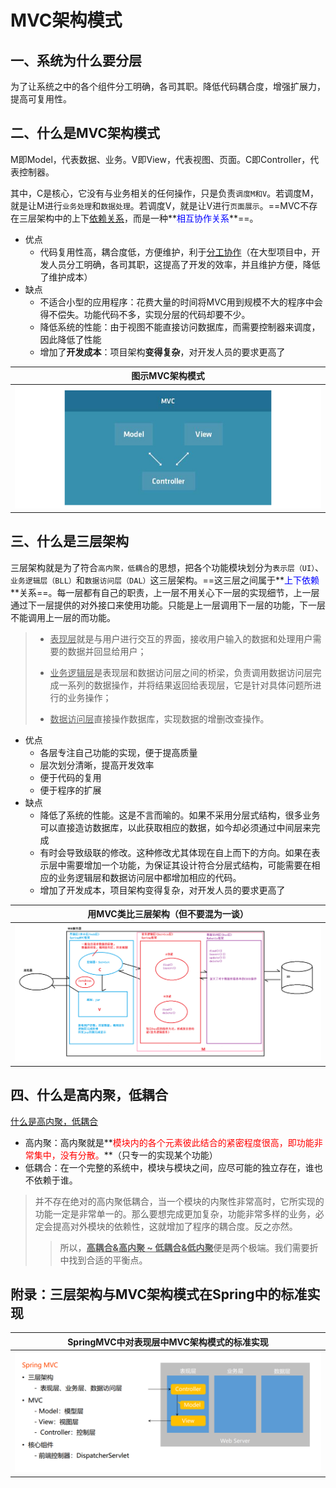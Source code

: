 # MVC架构模式

## 一、系统为什么要分层

​	为了让系统之中的各个组件分工明确，各司其职。降低代码耦合度，增强扩展力，提高可复用性。



## 二、什么是MVC架构模式

M即Model，代表数据、业务。V即View，代表视图、页面。C即Controller，代表控制器。

其中，C是核心，它没有与业务相关的任何操作，只是负责`调度M和V`。若调度M，就是让M进行`业务处理`和`数据处理`。若调度V，就是让V进行`页面展示`。==MVC不存在三层架构中的上下<u>依赖关系</u>，而是一种**<font color="blue">相互协作关系</font>**==。

- 优点
  - 代码复用性高，耦合度低，方便维护，利于<u>分工协作</u>（在大型项目中，开发人员分工明确，各司其职，这提高了开发的效率，并且维护方便，降低了维护成本）
- 缺点
  - 不适合小型的应用程序：花费大量的时间将MVC用到规模不大的程序中会得不偿失。功能代码不多，实现分层的代码却要不少。
  - 降低系统的性能：由于视图不能直接访问数据库，而需要控制器来调度，因此降低了性能
  - 增加了**开发成本**：项目架构**变得复杂**，对开发人员的要求更高了

|               图示MVC架构模式                |
| :------------------------------------------: |
| ![图示MVC架构模式](imgs\图示MVC架构模式.png) |





## 三、什么是三层架构

​		三层架构就是为了符合`高内聚，低耦合`的思想，把各个功能模块划分为`表示层（UI）`、`业务逻辑层（BLL）`和`数据访问层（DAL）`这三层架构。==这三层之间属于**<font color="blue">上下依赖</font>**关系==。每一层都有自己的职责，上一层不用关心下一层的实现细节，上一层通过下一层提供的对外接口来使用功能。只能是上一层调用下一层的功能，下一层不能调用上一层的而功能。

> - <u>表现层</u>就是与用户进行交互的界面，接收用户输入的数据和处理用户需要的数据并回显给用户；
>
> - <u>业务逻辑层</u>是表现层和数据访问层之间的桥梁，负责调用数据访问层完成一系列的数据操作，并将结果返回给表现层，它是针对具体问题所进行的业务操作；
>
> - <u>数据访问层</u>直接操作数据库，实现数据的增删改查操作。

- 优点
  - 各层专注自己功能的实现，便于提高质量
  - 层次划分清晰，提高开发效率
  - 便于代码的复用
  - 便于程序的扩展
- 缺点
  - 降低了系统的性能。这是不言而喻的。如果不采用分层式结构，很多业务可以直接造访数据库，以此获取相应的数据，如今却必须通过中间层来完成
  - 有时会导致级联的修改。这种修改尤其体现在自上而下的方向。如果在表示层中需要增加一个功能，为保证其设计符合分层式结构，可能需要在相应的业务逻辑层和数据访问层中都增加相应的代码。
  - 增加了开发成本，项目架构变得复杂，对开发人员的要求更高了

|             用MVC类比三层架构（但不要混为一谈）              |
| :----------------------------------------------------------: |
| <img src="imgs\用MVC类比三层架构.png" alt="用MVC类比三层架构" style="zoom:150%;" /> |






## 四、什么是高内聚，低耦合

[什么是高内聚，低耦合](https://www.jianshu.com/p/c23b3ac18597)

- 高内聚：高内聚就是**<font color="red">模块内的各个元素彼此结合的紧密程度很高，即功能非常集中，没有分散。</font>**（只专一的实现某个功能）
- 低耦合：在一个完整的系统中，模块与模块之间，应尽可能的独立存在，谁也不依赖于谁。

>  ​	并不存在绝对的高内聚低耦合，当一个模块的内聚性非常高时，它所实现的功能一定是非常单一的。那么要想完成更加复杂，功能非常多样的业务，必定会提高对外模块的依赖性，这就增加了程序的耦合度。反之亦然。
>
> >  所以，<u>**高耦合&高内聚 ~ 低耦合&低内聚**</u>便是两个极端。我们需要折中找到合适的平衡点。





## 附录：三层架构与MVC架构模式在Spring中的标准实现

|          SpringMVC中对表现层中MVC架构模式的标准实现          |
| :----------------------------------------------------------: |
| ![image-20230208115712004](imgs\image-20230208115712004.png) |

